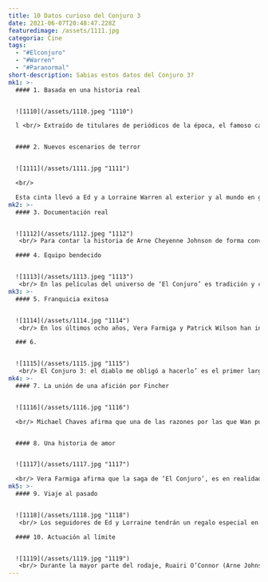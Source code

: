 ```yaml
---
title: 10 Datos curioso del Conjuro 3
date: 2021-06-07T20:48:47.228Z
featuredimage: /assets/1111.jpg
categoria: Cine
tags:
  - "#Elconjuro"
  - "#Warren"
  - "#Paranormal"
short-description: Sabias estos datos del Conjuro 3?
mk1: >-
  #### 1. Basada en una historia real


  ![1110](/assets/1110.jpeg "1110")

  l <br/> Extraído de titulares de periódicos de la época, el famoso caso deNo ‘El diablo me obligó a hacerlo’ se centra en el primer juicio por asesinato en Estados Unidos en el que se utilizó la posesión demoníaca como defensa legal. El equipo de ‘El Conjuro’ pensó que era la oportunidad perfecta para que Ed y Lorraine llevarán sus habilidades al límite


  #### 2. Nuevos escenarios de terror 


  ![1111](/assets/1111.jpg "1111")

  <br/>

  Esta cinta llevó a Ed y a Lorraine Warren al exterior y al mundo en general. La pareja ayudó a la policía para descubrir las razones siniestras que condujeron a un horrendo crimen.
mk2: >-
  #### 3. Documentación real


  ![1112](/assets/1112.jpeg "1112")
   <br/> Para contar la historia de Arne Cheyenne Johnson de forma convincente, Johnson-McGoldrick hizo un exhaustivo trabajo de investigación. El caso ‘El diablo me obligó a hacerlo’ fue noticia en todo Estados Unidos, además de tratarse de  uno del que todo el mundo habló en ese momento. 

  #### 4. Equipo bendecido


  ![1113](/assets/1113.jpeg "1113")
   <br/> En las películas del universo de ‘El Conjuro’ es tradición y costumbre recibir una bendición al comienzo de la producción, a la que se invita a todos los miembros del reparto y del equipo. Para la mayoría es una fuente de consuelo, independientemente de la fe personal, que marca el tono para el resto del rodaje.
mk3: >-
  #### 5. Franquicia exitosa


  ![1114](/assets/1114.jpg "1114")
   <br/> En los últimos ocho años, Vera Farmiga y Patrick Wilson han interpretado a Ed y Lorraine Warren en la pantalla en otros tres títulos del universo: ‘El conjuro’, ‘El conjuro 2’ y ‘Annabelle regresa a casa’.

  ### 6. 


  ![1115](/assets/1115.jpg "1115")
   <br/> El Conjuro 3: el diablo me obligó a hacerlo’ es el primer largometraje completo con los Warren en el que James Wan no está al frente de la dirección. Él quiso darle la oportunidad a otro cineasta, en este caso Michael Chaves, para expandir la experiencia de la franquicia.
mk4: >-
  #### 7. La unión de una afición por Fincher 


  ![1116](/assets/1116.jpg "1116")

  <br/> Michael Chaves afirma que una de las razones por las que Wan pudo haberlo elegido para dirigir esta última entrega de la franquicia es la afición que comparten por el clásico thriller de crímenes psicológicos ‘Se7en’, de David Fincher.


  #### 8. Una historia de amor 


  ![1117](/assets/1117.jpg "1117")

  <br/> Vera Farmiga afirma que la saga de ‘El Conjuro’, es en realidad la historia de amor de Lorraine y Ed Warren. “El corazón de esta franquicia es la conexión y el amor de Ed y Lorrain. Eso es lo que la hace diferente de otras películas de terror. Es la historia de amor”.
mk5: >-
  #### 9. Viaje al pasado


  ![1118](/assets/1118.jpg "1118")
   <br/> Los seguidores de Ed y Lorraine tendrán un regalo especial en esta ocasión, ya que podremos echar un pequeño vistazo a su pasado lejano. Por primera vez, verán a la pareja de adolescentes enamorados, al principio de su relación.

  #### 10. Actuación al límite


  ![1119](/assets/1119.jpg "1119")
   <br/> Durante la mayor parte del rodaje, Ruairi O’Connor (Arne Johnson) vivió esa noche oscura. Se aisló y entre toma y toma usó audífonos para escuchar música de los 80 y así permanecer en el mundo que habitaba su versión de Arne. No quería separarse del ruido demoníaco de su cabeza.
---
```

